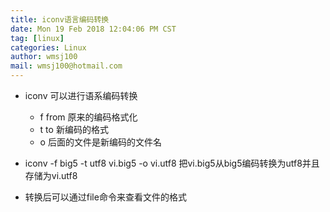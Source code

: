 ```yaml
---
title: iconv语言编码转换
date: Mon 19 Feb 2018 12:04:06 PM CST
tag: [linux]
categories: Linux
author: wmsj100
mail: wmsj100@hotmail.com
---
```


- iconv 可以进行语系编码转换
    - f from 原来的编码格式化
    - t to 新编码的格式
    - o 后面的文件是新编码的文件名
- iconv -f big5 -t utf8 vi.big5 -o vi.utf8  把vi.big5从big5编码转换为utf8并且存储为vi.utf8

- 转换后可以通过file命令来查看文件的格式
